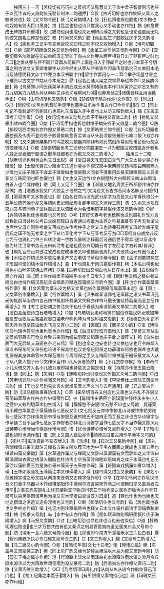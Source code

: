 <!-- { "loadSidebar": true } -->
　　独用三十一巧【苦绞切技巧巧拙之反机巧又黠慧又工于命中孟子智譬则巧也庄子以瓦注者巧又效韵佼元祜新制许二韵通押】○佼【古巧切好也亦作姣妖又庸人之敏者交也】姣【又爻韵今圈】妖【又宵韵增入】狡【狂也猾也疾也健也文少拘也匈奴地有狡犬巨口黑身】搅【乱之也挠也诗只搅我心又手动也亦作捁】捁【韩愈曹成王碑捁其州重增】绞【纒防也纠也缢也又死刑絣而缚之又刺也急也论语直而无礼则绞又国名左传楚伐绞】筊【竹索又爻韵】胶【动乱貎庄子胶胶扰扰乎又爻韵增入】校【疾也考工记中有变焉故校又曰释之则不校又效韵增入】○饱【博巧切餍饫】○鲍【部巧切饐鱼又姓又觉韵今圈】鞄【柔革工亦作鲍又觉韵今圈】○卯【莫鲍切辰名尔雅嵗在卯曰单阏汉志冒卯于卯古文作戼从两戸相背日出于戼辟戸之时也凡□之类从丣与戼不同丣音酉从两辟戸上画连日入于丣阖戸之时也卯本音子兮切事之制也说文又音卿唯卿字从卯今经史从丣从戼者皆作夘盖传冩承讹已久唯旧本毛诗及陆德明释文卯字作戼京本汉书聊字作留字作畱闲存一二耳今举子场屋寸晷之下难责以古文字书姑从今本用之】昴【宿名西陆大梁之次胃昴毕也本作□又侯韵今圈】茆【鳬葵郑小同云莼莱草木疏云或云水葵即猪莼也本作□从寅戼之戼旧又有韵力九切案力九切从艸从申丣之丣音义与柳同乃蒲也非鳬葵之诸儒音释互用误矣今正】○稍【山巧切渐也又效韵】○煼【楚绞切干熬亦作炒文作鬻】炒【同上】○爪【侧绞切文丮也丮音防手足甲也覆手曰爪亦作蚤古作□今作爪形】□【同上礼记不蚤鬋谓不剪剔其爪也周礼车蚤辐入牙中者也上从防又晧韵增入】瑵【车盖玉瑵考工记作蚤】○桡【女巧切木曲又动乱也孟子不肤桡又宵效二韵】挠【扰乱又爻豪小效四韵今圈】○拗【于巧切手指也折也尉缭子拗矢折矛又效屋二韵今圈】○防【都绞切西南夷名亦作獠又萧晧二韵】獠【又萧晧笑三韵今圈】○齩【五巧切齧也唐独孤及传麦不登则易子齩骨矣韩愈答孟郊诗从头我须齩张景阳七命口齩飞刃亦作咬】咬【又爻韵佩觿集曰鸟鸣之咬为齩齧其顺非有如此然俗所常用杜甫彭衙行痴女饥咬我増入】○骹【胡饱切胫也考工记参分其股围去一以为骹围注骹谓辐近牙者也人胫近足者细于股谓之骹羊胫细者亦为骹又爻效二韵增入】
　　独用三十二晧【胡老切光也明也白也又日出貎】昊【夏曰昊天孔安国曰元气广大又太昊少昊亦作曍曍】曍【太曍伏羲氏少曍金天氏通作昊亦作颢汉房中歌西颢沆砀韦昭曰西颢西方少曍也又庄子曍天不宜孟子曍曍如也曍昊颢义同者不得重用如昊天曍曍颢首义异者非又与晧同明也旰也曜也】颢【大也又天边气文白貎楚辞大白颢颢又南山四颢谓白首人也今或作皓】皓【同上又见下今圈】镐【温器又地名周武王所都俗作镐亦作鄗傐】浩【浩浩水貎又广大貌孟子浩然之气文浇也又音告亦音间水名解见马援传】灏【灏灏夷旷又水势逺也】鄗【邑名在常山汉光武分鄗字为高邑又公羊春秋桓公十五年公防齐侯于鄗又与镐同史记周纪周复都丰鄗又爻沃铎三韵】滈【久雨又水名在京兆又与镐同荀子议兵篇武王以滈因水为名借用镐字耳俗作滈又觉韵今圈】○好【许晧切美也佳也相善也又号韵】○考【苦好切寿考老也稽察也成也周礼作攷方言妇称妣曰母姼称父考曰父姼郭璞曰古者通以考妣为生存之称易蛊卦有子考无咎谓父也后世父母亡则称考妣又落成也左传考仲子之宫又击也诗弗鼓弗考又瑕衅淮南子夏后氏之璜不能无考案老字下从匕音化考字下从丂音考反丂为□□音呵各自成文非反匕为丂也周礼六书三曰转注谓一字数义展转注释而后可通后世不得其遂以反此作彼为转注卫常书势云五曰转注考老是也裴务齐切韵云考字左回老字右转其皆非】攷【周礼官府设其攷注攷成也佐成事者又叩也稽察也周礼宰夫攷其治元有圈今正】槀【木枯亦作槁汉房中歌枯槀复产又古老切书草俗作槀今圈】槁【孟子则苗槁矣庄子形固可使如槁木俗作槁增入】薧【干也周礼干肉曰薧俗作薧】栲【木名山樗也似樗色小白叶差狭诗山有栲】○杲【古老切日出又明白也从日在木上】暠【白貎俗作嵩亦作皜】皜【同上俗作皜孟子皜皜乎本亦作□增入】缟【綖鲜色又缯之精白者曰缟又白也俗作缟汉高纪兵皆缟素月赋连观霜缟又号韵今圈】稾【秆也亦作藁稁藁槀俗作槀】藳【文禾茎为藁去皮为桔又文草也俗作藁屈原傅属藁草未定】稁【同上又文草俗作稁增入】藁【俗作藁增入】槀【汉书席槀请罪礼记槀鞂之设又书草汉孔光传辄削草服防曰言已缮书辄削坏其槀又矢簳亦作笴马融长笛赋特箭槀而茎立俗作槀增入】笴【考工记妢胡之笴注矢干也杜子春读为槀谓箭槀又旱架二韵增入】皓【洁白晶莹貌诗白石皓皓増入】○媪【乌皓切女老称地神曰媪俗作媪汉郊祀歌媪神蕃厘安世歌后主富媪张晏曰媪老母称也坤为母故称媪又没韵】夭【物穉曰夭礼记不殀夭月令毋杀孩虫胎夭飞鸟又宵小二韵】袄【裘属】防【麋子又小韵】○宝【博浩切珍也瑞也符玺也重也贵也亦作珤】珤【后汉纪珍珤万倍增入】葆【草盛又草丛生又葆旅野菽实可食又合聚五采羽为幢曰羽葆又韬藏也庄子此之谓葆光】鸨【鸟名似鴈而大无后趾又马骊白杂毛曰鸨】保【抱也全之也安也恃也又依也守也月令四鄙入保汉书保东阿又保任也论语不保其往也汉宣帝纪阿保之功薛瓉曰阿依也保养也大戴礼保保其身体命官曰大保范雎传今离阿保之手又与褓同封禅书隆于繦保篆文从人从子从八象人抱子形今文作保当作□凡从保者皆然】緥【小儿衣亦作褓】褓【李奇曰小儿大借又齐人名小儿被为褓即裼也诗载衣之裼是也】堢【堢障亦作堡玉篇云隄也】堡【同上】防【矢羽】○抱【薄皓切持也引取也又怀抱又爻号二韵今圈】○扫【苏老切粪除也亦作埽骚又号韵】埽【又号韵增入】骚【李斯传灶上骚除又萧豪号三韵】燥【干也又号韵易文言火就燥虽音上声义当与去声通用】嫂【兄之妻古作防】防【汉马援敬事寡防增入】○草【采早切百卉又创造也又槀也又杂乱不齐貎又苟简曰草草古作艸亦作屮偏旁作□】屮【鼂错传屮茅臣亡识知董仲舒传朱屮生小人之德屮又敕列切草木初生増入】懆【懆懆愁不安貎文云愁不申也又号韵　晃谨案诗小雅白华篇念子懆懆陆音七感反又引文七倒反云亦作惨惨北山诗或惨惨劬劳陆音七感反字亦作懆盖俗书懆与惨更互讹舛陆氏不加辨正而互音之非也白华诗懆字当作草慥二音不当作七感反字作惨者亦非北山诗惨字当作七感反字不当作懆又陈风月出诗劳心惨兮当作懆误作惨今圈】慅【忧也诗劳心慅兮又豪韵增入】○早【子皓切晨也初时也通作蚤】蚤【同上又齧人跳虫亦作顔师古曰蚤古用作早晚字又巧韵】【抱朴子虱攻君卧不获安增入】澡【洗涤】璅【石次玉又果韵今圈】缫【周礼典瑞缫借五采五就注云缫有五采文所以荐玉木为中干韦衣而画之就成也五就五匝也缫读曰藻又豪韵】藻【水草通作薻又与缫同又文辞曰藻谓藻有文而辞如之又华饰曰黼藻谓如衣裳之绣藻火黼黻也杜诗传士卒鳬藻注和睦欢恱如鳬之戏于水藻也礼记玉藻注以藻紃贯玉为冕饰杂采曰藻天子五采亦作璪】薻【班固宾戏摛薻如春华増入】璪【玉饰如水藻礼玉藻篇注本又作璪增入】缲【缣曰缲又绀色又豪韵】枣【果名小尔雅棘实谓之枣又姓从两朿朿音刺又古棘字俗作枣】○皁【在早切马闲亦作皂汉书音义曰食牛马器以木作如槽邹阳传牛骥同皁方言梁宋齐燕之间谓枥曰皁又直焉者左传皁之事又栎实周礼山林其植物宜皁物郑司农曰皁物柞栗之属柞即橡也亦作草其房可以染黑俗因谓黑色为皁又实木坚者曰皁诗既方既皁】造【建也作也为也始也天地之撰谓之洪造又造舟浮桥也又号韵】○倒【都皓切仆也又号韵】捣【筑也敲也舂也又手椎亦作捣】捣【礼记内则注糗捣熬谷也释文云本又作捣杜甫诗半湿捣香秔重增】祷【祈求又号韵】岛【水中有山亦作隝】隝【相如赋阜陵别隝班固叙传伏于海隝增入】禂【马祭又虞韵】○讨【土皓切治也寻也诛也诃也去也探也】○道【杜皓切理也路也也三才万物共由者也又秦汉之制县管蛮夷曰道无蛮夷曰县又号韵今圈】防【瑞禾一茎六穗又号韵今圈】稻【稌也即今南方所食稻米水生而色白者】纛【翳也舞者所执亦作□翿又豪号沃三韵】□【又三韵增入】翿【又豪号二韵增入】駣【马二嵗又小韵今圈】○老【曾皓切年高文七十曰老】恅【愺恅心乱】轑【车盖弓又萧豪笑三韵】橑【同上见广韵又椽也楚辞兰橑注以木兰为橑又萧韵今圈】防【笾实干梅之属亦作橑】潦【行潦路上流水又雨泽曲礼水潦降注雨水谓之潦月令丘隰水潦注以为大雨故世谓霪雨为潦又豪号二韵】防【西南夷名亦作橑又萧巧二韵】獠【又萧巧笑三韵增入】○□【乃老切顶□周礼作从肉从巛从囱今作脑防音迅顶门也】【考工记角之本蹙于增入】恼【有所恨痛又事物挠心也】瑙【玛瑙文石亦作码碯】

